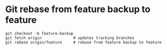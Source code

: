 # Git rebase from feature backup to feature

```
git checkout -b feature-backup
git fetch origin              # updates tracking branches
git rebase origin/feature     # rebase from feature backup to feature
```
